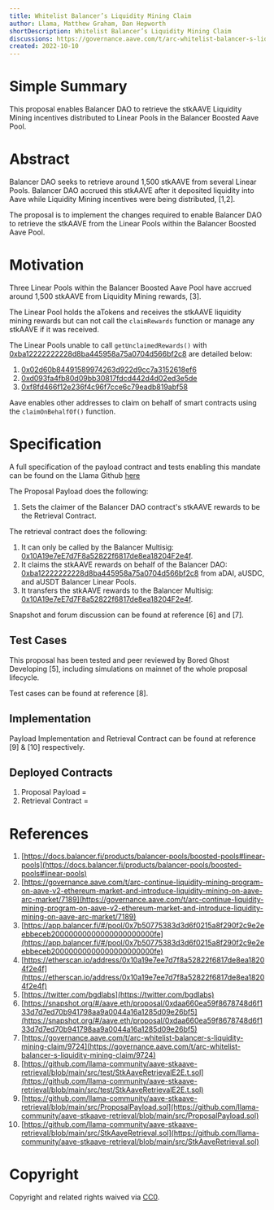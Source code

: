 ```yaml
---
title: Whitelist Balancer’s Liquidity Mining Claim
author: Llama, Matthew Graham, Dan Hepworth
shortDescription: Whitelist Balancer’s Liquidity Mining Claim
discussions: https://governance.aave.com/t/arc-whitelist-balancer-s-liquidity-mining-claim/9724
created: 2022-10-10
---
```


# Simple Summary

This proposal enables Balancer DAO to retrieve the stkAAVE Liquidity Mining incentives distributed to Linear Pools in the Balancer Boosted Aave Pool.

# Abstract

Balancer DAO seeks to retrieve around 1,500 stkAAVE from several Linear Pools. Balancer DAO accrued this stkAAVE after it deposited liquidity into Aave while Liquidity Mining incentives were being distributed, [1,2]. 

The proposal is to implement the changes required to enable Balancer DAO to retrieve the stkAAVE from the Linear Pools within the Balancer Boosted Aave Pool.

# Motivation

Three Linear Pools within the Balancer Boosted Aave Pool have accrued around 1,500 stkAAVE from Liquidity Mining rewards, [3]. 

The Linear Pool holds the aTokens and receives the stkAAVE liquidity mining rewards but can not call the `claimRewards` function or manage any stkAAVE if it was received.

The Linear Pools unable to call `getUnclaimedRewards()` with [0xba12222222228d8ba445958a75a0704d566bf2c8](https://etherscan.io/address/0xba12222222228d8ba445958a75a0704d566bf2c8) are detailed below:

1. [0x02d60b84491589974263d922d9cc7a3152618ef6](https://etherscan.io/address/0x02d60b84491589974263d922d9cc7a3152618ef6)
2. [0xd093fa4fb80d09bb30817fdcd442d4d02ed3e5de](https://etherscan.io/address/0xd093fa4fb80d09bb30817fdcd442d4d02ed3e5de)
3. [0xf8fd466f12e236f4c96f7cce6c79eadb819abf58](https://etherscan.io/address/0xf8fd466f12e236f4c96f7cce6c79eadb819abf58)

Aave enables other addresses to claim on behalf of smart contracts using the `claimOnBehalfOf()` function. 

# Specification

A full specification of the payload contract and tests enabling this mandate can be found on the Llama Github [here](https://github.com/llama-community/aave-stkaave-retrieval)

The Proposal Payload does the following:
1. Sets the claimer of the Balancer DAO contract's stkAAVE rewards to be the Retrieval Contract.

The retrieval contract does the following:
1. It can only be called by the Balancer Multisig: [0x10A19e7eE7d7F8a52822f6817de8ea18204F2e4f](https://etherscan.io/address/0x10A19e7eE7d7F8a52822f6817de8ea18204F2e4f).
2. It claims the stkAAVE rewards on behalf of the Balancer DAO: [0xba12222222228d8ba445958a75a0704d566bf2c8](https://etherscan.io/address/0xba12222222228d8ba445958a75a0704d566bf2c8) from aDAI, aUSDC, and aUSDT Balancer Linear Pools.
3. It transfers the stkAAVE rewards to the Balancer Multisig: [0x10A19e7eE7d7F8a52822f6817de8ea18204F2e4f](https://etherscan.io/address/0x10A19e7eE7d7F8a52822f6817de8ea18204F2e4f).

Snapshot and forum discussion can be found at reference [6] and [7].

## Test Cases

This proposal has been tested and peer reviewed by Bored Ghost Developing [5], including simulations on mainnet of the whole proposal lifecycle.

Test cases can be found at reference [8].

## Implementation
 
Payload Implementation and Retrieval Contract can be found at reference [9] & [10] respectively.

## Deployed Contracts
1. Proposal Payload = []()
2. Retrieval Contract = []()

# References

1. [https://docs.balancer.fi/products/balancer-pools/boosted-pools#linear-pools](https://docs.balancer.fi/products/balancer-pools/boosted-pools#linear-pools)
2. [https://governance.aave.com/t/arc-continue-liquidity-mining-program-on-aave-v2-ethereum-market-and-introduce-liquidity-mining-on-aave-arc-market/7189](https://governance.aave.com/t/arc-continue-liquidity-mining-program-on-aave-v2-ethereum-market-and-introduce-liquidity-mining-on-aave-arc-market/7189)
3. [https://app.balancer.fi/#/pool/0x7b50775383d3d6f0215a8f290f2c9e2eebbeceb20000000000000000000000fe](https://app.balancer.fi/#/pool/0x7b50775383d3d6f0215a8f290f2c9e2eebbeceb20000000000000000000000fe)
4. [https://etherscan.io/address/0x10a19e7ee7d7f8a52822f6817de8ea18204f2e4f](https://etherscan.io/address/0x10a19e7ee7d7f8a52822f6817de8ea18204f2e4f)
5. [https://twitter.com/bgdlabs](https://twitter.com/bgdlabs)
6. [https://snapshot.org/#/aave.eth/proposal/0xdaa660ea59f8678748d6f133d7d7ed70b941798aa9a0044a16a1285d09e26bf5](https://snapshot.org/#/aave.eth/proposal/0xdaa660ea59f8678748d6f133d7d7ed70b941798aa9a0044a16a1285d09e26bf5)
7. [https://governance.aave.com/t/arc-whitelist-balancer-s-liquidity-mining-claim/9724](https://governance.aave.com/t/arc-whitelist-balancer-s-liquidity-mining-claim/9724)
8. [https://github.com/llama-community/aave-stkaave-retrieval/blob/main/src/test/StkAaveRetrievalE2E.t.sol](https://github.com/llama-community/aave-stkaave-retrieval/blob/main/src/test/StkAaveRetrievalE2E.t.sol)
9. [https://github.com/llama-community/aave-stkaave-retrieval/blob/main/src/ProposalPayload.sol](https://github.com/llama-community/aave-stkaave-retrieval/blob/main/src/ProposalPayload.sol)
10. [https://github.com/llama-community/aave-stkaave-retrieval/blob/main/src/StkAaveRetrieval.sol](https://github.com/llama-community/aave-stkaave-retrieval/blob/main/src/StkAaveRetrieval.sol)

# Copyright

Copyright and related rights waived via [CC0](https://creativecommons.org/publicdomain/zero/1.0/).